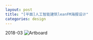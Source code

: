 ```yaml
---
layout: post
title: "[平面]人工智能建筑leanFM海报设计"
categories: design
---
```

2018-03
![Artboard](https://i.imgur.com/mAeRO7E.png)


